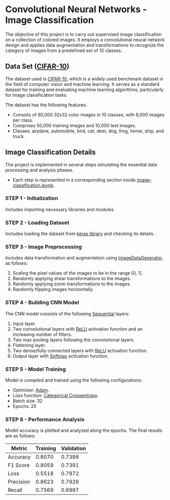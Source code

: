 # Convolutional Neural Networks - Image Classification
The objective of this project is to carry out supervised image classification on a collection of colored images. It employs a convolutional neural network design and applies data augmentation and transformations to recognize the category of images from a predefined set of 10 classes.

## Data Set ([CIFAR-10](https://www.cs.toronto.edu/~kriz/cifar.html))
The dataset used is [CIFAR-10](https://www.cs.toronto.edu/~kriz/cifar.html), which is a widely used benchmark dataset in the field of computer vision and machine learning. It serves as a standard dataset for training and evaluating machine learning algorithms, particularly for image classification tasks. 

The dataset has the following features:
- Consists of 60,000 32x32 color images in 10 classes, with 6,000 images per class.
- Comprises 50,000 training images and 10,000 test images.
- Classes: airplane, automobile, bird, cat, deer, dog, frog, horse, ship, and truck.

## Image Classification Details
The project is implemented in several steps simulating the essential data processing and analysis phases. <br/>
- Each step is represented in a corresponding section inside [image-classification.ipynb](https://github.com/sinanw/cnn-image-classification/blob/main/notebooks/image-classification.ipynb).

### STEP 1 - Initialization 

Includes importing necessary libraries and modules.

### STEP 2 - Loading Dataset

Includes loading the dataset from [keras library](https://www.tensorflow.org/api_docs/python/tf/keras/datasets/cifar10) and checking its details.

### STEP 3 - Image Preprocessing

Includes data transformation and augmentation using [ImageDataGenerator](https://www.tensorflow.org/api_docs/python/tf/keras/preprocessing/image/ImageDataGenerator), as follows:
1. Scaling the pixel values of the images to be in the range [0, 1].
2. Randomly applying shear transformations to the images.
3. Randomly applying zoom transformations to the images.
4. Randomly flipping images horizontally.

### STEP 4 - Building CNN Model

The CNN model consists of the following [Sequential](https://www.tensorflow.org/api_docs/python/tf/keras/Sequential) layers:

1. Input layer.
2. Two convolutional layers with [ReLU](https://www.tensorflow.org/api_docs/python/tf/keras/activations/relu) activation function and an increasing number of filters.
3. Two max pooling layers following the convolutional layers.
4. Flattening layer.
5. Two dense/fully connected layers with [ReLU](https://www.tensorflow.org/api_docs/python/tf/keras/activations/relu) activation function.
6. Output layer with [Softmax](https://www.tensorflow.org/api_docs/python/tf/keras/layers/Softmax) activation function.

### STEP 5 - Model Training

Model is compiled and trained using the following configurations:

- Optimizer: [Adam](https://www.tensorflow.org/api_docs/python/tf/keras/optimizers/Adam).
- Loss function: [Categorical Crossentropy](https://www.tensorflow.org/api_docs/python/tf/keras/losses/categorical_crossentropy).
- Batch size: 32
- Epochs: 25

### STEP 6 - Performance Analysis

Model accuracy is plotted and analyzed along the epochs. The final results are as follows:

| Metric       | Training    | Validation  |
|--------------|-------------|-------------|
| Accuracy     | 0.8070      | 0.7398      |
| F1 Score     | 0.8059      | 0.7391      |
| Loss         | 0.5518      | 0.7972      |
| Precision    | 0.8623      | 0.7926      |
| Recall       | 0.7569      | 0.6997      |




